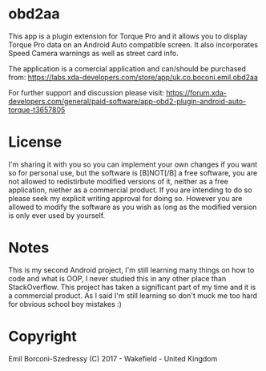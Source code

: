 # obd2aa

This app is a plugin extension for Torque Pro and it allows you to display Torque Pro data on an Android Auto compatible screen. It also incorporates Speed Camera warnings as well as street card info.

The application is a comercial application and can/should be purchased from: https://labs.xda-developers.com/store/app/uk.co.boconi.emil.obd2aa

For further support and discussion please visit: https://forum.xda-developers.com/general/paid-software/app-obd2-plugin-android-auto-torque-t3657805


# License
I'm sharing it with you so you can implement your own changes if you want so for personal use, but the software is [B]NOT[/B] a free software, you are not allowed to redistirbute modified versions of it, neither as a free application, niether as a commercial product. If you are intending to do so please seek my explicit writing approval for doing so. However you are allowed to modify the software as you wish as long as the modified version is only ever used by yourself.


# Notes
This is my second Android project, I'm still learning many things on how to code and what is OOP, I never studied this in any other place than StackOverflow. This project has taken a significant part of my time and it is a commercial product. 
As I said I'm still learning so don't muck me too hard for obvious school boy mistakes :)

# Copyright
Emil Borconi-Szedressy (C) 2017 - Wakefield - United Kingdom
